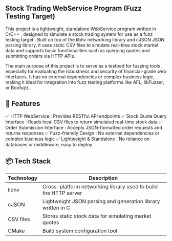 ## Stock Trading WebService Program (Fuzz Testing Target)
This project is a lightweight, standalone WebService program written in C/C++ , designed to simulate a stock trading system for use as a fuzz testing target . Built on top of the libhv networking library and cJSON JSON parsing library, it uses static CSV files to simulate real-time stock market data and supports basic functionalities such as querying quotes and submitting orders via HTTP APIs.

The main purpose of this project is to serve as a testbed for fuzzing tools , especially for evaluating the robustness and security of financial-grade web interfaces. It has no external dependencies or complex business logic, making it ideal for integration into fuzz testing platforms like AFL, libFuzzer, or Boofuzz.

## 🧩 Features
✅ HTTP WebService : Provides RESTful API endpoints
✅ Stock Quote Query Interface : Reads local CSV files to return simulated real-time stock data
✅ Order Submission Interface : Accepts JSON-formatted order requests and returns responses
✅ Fuzz-friendly Design : No external dependencies or complex business logic
✅ Lightweight & Standalone : No reliance on databases or middleware, easy to deploy

## 📦 Tech Stack
| Technology | Description                                                     |
|------------|-----------------------------------------------------------------|
| libhv      | Cross-platform networking library used to build the HTTP server |
| cJSON      | Lightweight JSON parsing and generation library written in C    |
| CSV files  | Stores static stock data for simulating market quotes           |
| CMake      | Build system configuration tool                                 |
